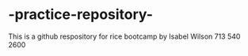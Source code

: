 # -practice-repository-

This is a github respository for rice bootcamp by Isabel Wilson 713 540 2600
